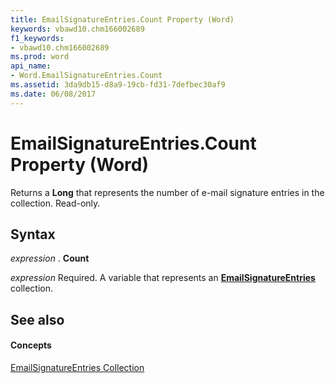 ```yaml
---
title: EmailSignatureEntries.Count Property (Word)
keywords: vbawd10.chm166002689
f1_keywords:
- vbawd10.chm166002689
ms.prod: word
api_name:
- Word.EmailSignatureEntries.Count
ms.assetid: 3da9db15-d8a9-19cb-fd31-7defbec30af9
ms.date: 06/08/2017
---
```



# EmailSignatureEntries.Count Property (Word)

Returns a **Long** that represents the number of e-mail signature entries in the collection. Read-only.


## Syntax

 _expression_ . **Count**

 _expression_ Required. A variable that represents an **[EmailSignatureEntries](emailsignatureentries-object-word.md)** collection.


## See also


#### Concepts


[EmailSignatureEntries Collection](emailsignatureentries-object-word.md)

